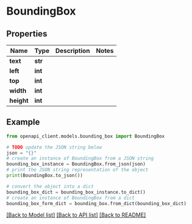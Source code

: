 # BoundingBox


## Properties

Name | Type | Description | Notes
------------ | ------------- | ------------- | -------------
**text** | **str** |  | 
**left** | **int** |  | 
**top** | **int** |  | 
**width** | **int** |  | 
**height** | **int** |  | 

## Example

```python
from openapi_client.models.bounding_box import BoundingBox

# TODO update the JSON string below
json = "{}"
# create an instance of BoundingBox from a JSON string
bounding_box_instance = BoundingBox.from_json(json)
# print the JSON string representation of the object
print(BoundingBox.to_json())

# convert the object into a dict
bounding_box_dict = bounding_box_instance.to_dict()
# create an instance of BoundingBox from a dict
bounding_box_form_dict = bounding_box.from_dict(bounding_box_dict)
```
[[Back to Model list]](../README.md#documentation-for-models) [[Back to API list]](../README.md#documentation-for-api-endpoints) [[Back to README]](../README.md)


